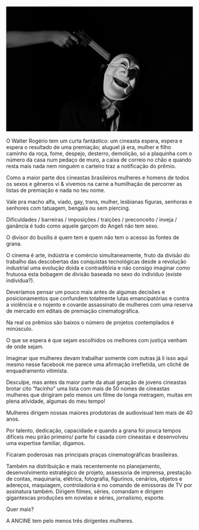 ---
---


![](../img/pexels-photo-64699.jpg)

O Walter Rogério tem um curta fantástico: um cineasta espera, espera e espera o resultado de uma premiação; aluguel já era, mulher e filho caminho da roça, fome, despejo, desterro, demolição, só a plaquinha com o número da casa num pedaço de muro, a caixa de correio no chão e quando resta mais nada nem ninguém  o carteiro traz a notificação do prêmio. 

Como a maior parte dos cineastas brasileiros mulheres e homens de todos os sexos e gêneros vi & vivemos na carne a humilhação de percorrer as listas de premiação e nada no teu nome. 

Vale pra macho alfa, viado, gay, trans, mulher, lesbianas figuras, senhoras e senhores com tatuagem, bengala ou sem piercing.

Dificuldades / barreiras / imposições / traições / preconceito / inveja / ganância é tudo como aquele garçom do Angeli não tem sexo. 

O divisor do busílis é quem tem e quem não tem o acesso às fontes de grana. 

O cinema é arte, indústria e comércio simultaneamente, fruto da divisão do trabalho das descobertas das conquistas tecnológicas desde a revolução industrial uma evolução doida e contraditória e não consigo imaginar como frutuosa esta bobagem de divisão baseada no sexo do indivíduo (existe indivídua?).

Deveríamos pensar um pouco mais antes de algumas decisões e posicionamentos que confundem totalmente lutas emancipatórias e contra a violência e o nojento e covarde assassinato de mulheres com uma reserva de mercado em editais de premiação cinematográfica. 

Na real os prêmios são baixos o número de projetos contemplados é minúsculo. 

O que se espera é que sejam escolhidos os melhores com justiça venham de onde sejam. 

Imaginar que mulheres devam trabalhar somente com outras já li isso aqui mesmo nesse facebook me parece uma afirmação irrefletida, um clichê de enquadramento vitimista. 

Desculpe, mas antes da maior parte da atual geração de jovens cineastas brotar cito “facinho” uma lista com mais de 50 nomes de cineastas mulheres que dirigiram pelo menos um filme de longa metragem, muitas em plena atividade, algumas do meu tempo! 

Mulheres dirigem nossas maiores produtoras de audiovisual tem mais de 40 anos. 

Por talento, dedicação, capacidade e quando a grana foi pouca tempos difíceis meu pirão primeiro/ parte foi casada com cineastas e desenvolveu uma expertise familiar, digamos. 

Ficaram poderosas nas principais praças cinematográficas brasileiras. 

Também na distribuição e mais recentemente no planejamento, desenvolvimento estratégico de projeto, assessoria de imprensa, prestação de contas, maquinaria, elétrica, fotografia, figurinos, cenários, objetos e adereços, maquiagem, controladoria e no comando de emissoras de TV por assinatura também. Dirigem filmes, séries, comandam e dirigem gigantescas produções em novelas e séries, jornalismo, esporte.

Quer mais?

A ANCINE tem pelo menos três dirigentes mulheres.
